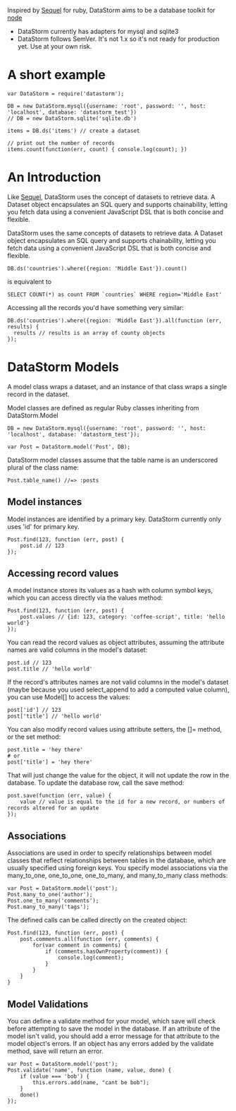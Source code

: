 Inspired by [Sequel] for ruby, DataStorm aims to be a database toolkit for
[node]

* DataStorm currently has adapters for mysql and sqlite3
* DataStorm follows SemVer. It's not 1.x so it's not ready for production yet. Use at your own risk.

# A short example #

    var DataStorm = require('datastorm');

    DB = new DataStorm.mysql({username: 'root', password: '', host: 'localhost', database: 'datastorm_test'})
    // DB = new DataStorm.sqlite('sqlite.db')

    items = DB.ds('items') // create a dataset

    // print out the number of records
    items.count(function(err, count) { console.log(count); })

# An Introduction #

Like [Sequel], DataStorm uses the concept of datasets to retrieve data. A Dataset
object encapsulates an SQL query and supports chainability, letting you fetch
data using a convenient JavaScript DSL that is both concise and flexible.

DataStorm uses the same concepts of datasets to retrieve data. A Dataset object
encapsulates an SQL query and supports chainability, letting you fetch data
using a convenient JavaScript DSL that is both concise and flexible.

    DB.ds('countries').where({region: 'Middle East'}).count()

is equivalent to

    SELECT COUNT(*) as count FROM `countries` WHERE region='Middle East'

Accessing all the records you'd have something very similar:

    DB.ds('countries').where({region: 'Middle East'}).all(function (err, results) {
      results // results is an array of county objects
    });

# DataStorm Models #
A model class wraps a dataset, and an instance of that class wraps a single
record in the dataset.

Model classes are defined as regular Ruby classes inheriting from
DataStorm.Model

    DB = new DataStorm.mysql({username: 'root', password: '', host: 'localhost', database: 'datastorm_test'});

    var Post = DataStorm.model('Post', DB);

DataStorm model classes assume that the table name is an underscored plural of
the class name:

    Post.table_name() //=> :posts

## Model instances ##
Model instances are identified by a primary key. DataStorm currently only uses
'id' for primary key.

    Post.find(123, function (err, post) {
        post.id // 123
    });

## Accessing record values ##
A model instance stores its values as a hash with column symbol keys, which
you can access directly via the values method:

    Post.find(123, function (err, post) {
        post.values // {id: 123, category: 'coffee-script', title: 'hello world'}
    });

You can read the record values as object attributes, assuming the attribute
names are valid columns in the model's dataset:

    post.id // 123
    post.title // 'hello world'

If the record's attributes names are not valid columns in the model's dataset
(maybe because you used select\_append to add a computed value column), you can
use Model[] to access the values:

    post['id'] // 123
    post['title'] // 'hello world'

You can also modify record values using attribute setters, the []= method, or
the set method:

    post.title = 'hey there'
    # or
    post['title'] = 'hey there'

That will just change the value for the object, it will not update the row in
the database. To update the database row, call the save method:

    post.save(function (err, value) {
        value // value is equal to the id for a new record, or numbers of records altered for an update
    });


## Associations ##
Associations are used in order to specify relationships between model classes
that reflect relationships between tables in the database, which are usually
specified using foreign keys. You specify model associations via the
many\_to\_one, one\_to\_one, one\_to\_many, and many\_to\_many class methods:

    var Post = DataStorm.model('post');
    Post.many_to_one('author');
    Post.one_to_many('comments');
    Post.many_to_many('tags');

The defined calls can be called directly on the created object:

    Post.find(123, function (err, post) {
        post.comments.all(function (err, comments) {
            for(var comment in comments) {
                if (comments.hasOwnProperty(comment)) {
                    console.log(comment);
                }
            }
        }
    }

## Model Validations ##
You can define a validate method for your model, which save will check before
attempting to save the model in the database. If an attribute of the model
isn't valid, you should add a error message for that attribute to the model
object's errors. If an object has any errors added by the validate method,
save will return an error.

    var Post = DataStorm.model('post');
    Post.validate('name', function (name, value, done) {
        if (value === 'bob') {
            this.errors.add(name, "cant be bob");
        }
        done()
    });

[Sequel]: http://sequel.rubyforge.org/
[node]: http://nodejs.org/
